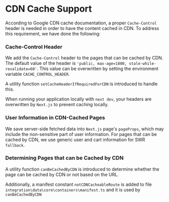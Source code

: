 # CDN Cache Support

According to Google CDN cache documentation, a proper `Cache-Control` header is needed in order to have the content cached in CDN. To address this requirement, we have done the following:

### Cache-Control Header

We add the `Cache-Control` header to the pages that can be cached by CDN. The default value of the header is `'public, max-age=1800, stale-while-revalidate=60'`. This value can be overwritten by setting the environment variable `CACHE_CONTROL_HEADER`.

A utility function `setCacheHeaderIfRequiredForCDN` is introduced to handle this.

When running your application locally with `next dev`, your headers are overwritten by `Next.js` to prevent caching locally.

### User Information in CDN-Cached Pages

We save server-side fetched data into `Next.js` page's `pageProps`, which may include the non-sensitive part of user information. For pages that can be cached by CDN, we use generic user and cart information for SWR `fallback`.

### Determining Pages that can be Cached by CDN

A utility function `canBeCachedByCDN` is introduced to determine whether the page can be cached by CDN or not based on the URL.

Additionally, a manifest constant `notCDNCacheableRoute` is added to file `integration\data\core\containers\manifest.ts` and it is used by `canBeCachedByCDN`
